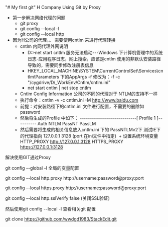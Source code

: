 "# My first git" 
H Company Using Git by Proxy 

- 第一步解决网络代理的问题 
  - git proxy
  - git config --local -l 
  - git config --local http
- 因为H公司的代理。。 需要使用cntlm 来进行代理转换
  - cntlm 内网代理外网说明
    - D:\>net start cntlm
      服务无法启动---Windows 下计算机管理中的系统日志-应用程序日志，网上搜索，应该是cntlm 使用的非默认安装路径导致的，需要同步修改注册表信息
    - HKEY_LOCAL_MACHINE\SYSTEM\CurrentControlSet\Services\cntlm\Parameters 下的AppArgs -f 修改为：-f -c "/cygdrive/D/_WorkEnv/Cntlm/cntlm.ini"
    - net start cntlm | net stop cntlm 
  - Cntlm Config Information
    公司的不同的代理对于 NTLM的支持不一样
  - 执行命令：cntlm -v -c cntlm.ini -M http://www.baidu.com
  - 前提：对安装路径下的cntlm.ini 文件进行配置，不需要的删除如password 
  - 然后将生成的Profile 中如下：
    ----------------------------[ Profile  1 ]---------- 
    Auth    NTLM 
    PassNT
    PassLM 
  - 然后需要将生成的相关信息放入cntlm.ini 下的 PassNTLMv2下
    测试IE下的代理指向 127.0.0.1 3128 (port 在ini文件中指定)
  + 设置系统环境变量 HTTP_PROXY http://127.0.0.1:3128 HTTPS_PROXY https://127.0.0.1:3128
  

解决使用GIT通过Proxy

git config --global -l 全局的变量配置

git config --local http.proxy http://username:password@proxy:port

git config --local https.proxy  http://username:password@proxy:port

git config --local http.sslVerify false (关闭SSL验证)

然后使用git config --local -l 查看相关git 配置 

git clone https://github.com/wwdgd1983/StackEdit.git

